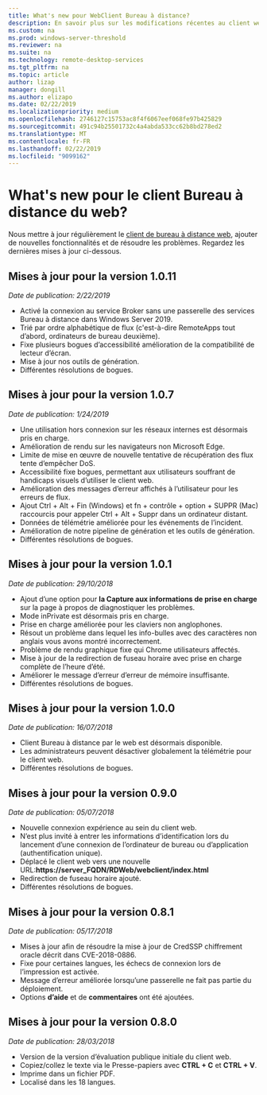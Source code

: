 ```yaml
---
title: What's new pour WebClient Bureau à distance?
description: En savoir plus sur les modifications récentes au client web services Bureau à distance
ms.custom: na
ms.prod: windows-server-threshold
ms.reviewer: na
ms.suite: na
ms.technology: remote-desktop-services
ms.tgt_pltfrm: na
ms.topic: article
author: lizap
manager: dongill
ms.author: elizapo
ms.date: 02/22/2019
ms.localizationpriority: medium
ms.openlocfilehash: 2746127c15753ac8f4f6067eef068fe97b425829
ms.sourcegitcommit: 491c94b25501732c4a4abda533cc62b8bd278ed2
ms.translationtype: MT
ms.contentlocale: fr-FR
ms.lasthandoff: 02/22/2019
ms.locfileid: "9099162"
---
```

# What's new pour le client Bureau à distance du web?

Nous mettre à jour régulièrement le [client de bureau à distance web](remote-desktop-web-client.md), ajouter de nouvelles fonctionnalités et de résoudre les problèmes. Regardez les dernières mises à jour ci-dessous.

## Mises à jour pour la version 1.0.11
*Date de publication: 2/22/2019*

- Activé la connexion au service Broker sans une passerelle des services Bureau à distance dans Windows Server 2019.
- Trié par ordre alphabétique de flux (c'est-à-dire RemoteApps tout d’abord, ordinateurs de bureau deuxième).
- Fixe plusieurs bogues d’accessibilité amélioration de la compatibilité de lecteur d’écran.
- Mise à jour nos outils de génération.
- Différentes résolutions de bogues.

## Mises à jour pour la version 1.0.7
*Date de publication: 1/24/2019*

- Une utilisation hors connexion sur les réseaux internes est désormais pris en charge.
- Amélioration de rendu sur les navigateurs non Microsoft Edge.
- Limite de mise en œuvre de nouvelle tentative de récupération des flux tente d’empêcher DoS.
- Accessibilité fixe bogues, permettant aux utilisateurs souffrant de handicaps visuels d’utiliser le client web.
- Amélioration des messages d’erreur affichés à l’utilisateur pour les erreurs de flux.
- Ajout Ctrl + Alt + Fin (Windows) et fn + contrôle + option + SUPPR (Mac) raccourcis pour appeler Ctrl + Alt + Suppr dans un ordinateur distant.
- Données de télémétrie améliorée pour les événements de l’incident. 
- Amélioration de notre pipeline de génération et les outils de génération.
- Différentes résolutions de bogues.

## Mises à jour pour la version 1.0.1
*Date de publication: 29/10/2018*

- Ajout d’une option pour **la Capture aux informations de prise en charge** sur la page à propos de diagnostiquer les problèmes.
- Mode inPrivate est désormais pris en charge.
- Prise en charge améliorée pour les claviers non anglophones.
- Résout un problème dans lequel les info-bulles avec des caractères non anglais vous avons montré incorrectement.
- Problème de rendu graphique fixe qui Chrome utilisateurs affectés.
- Mise à jour de la redirection de fuseau horaire avec prise en charge complète de l’heure d’été.
- Améliorer le message d’erreur d’erreur de mémoire insuffisante.
- Différentes résolutions de bogues.

## Mises à jour pour la version 1.0.0
*Date de publication: 16/07/2018*

- Client Bureau à distance par le web est désormais disponible.
- Les administrateurs peuvent désactiver globalement la télémétrie pour le client web.
- Différentes résolutions de bogues.

## Mises à jour pour la version 0.9.0
*Date de publication: 05/07/2018*

- Nouvelle connexion expérience au sein du client web.
- N’est plus invité à entrer les informations d’identification lors du lancement d’une connexion de l’ordinateur de bureau ou d’application (authentification unique).
- Déplacé le client web vers une nouvelle URL:**https://server_FQDN/RDWeb/webclient/index.html**
- Redirection de fuseau horaire ajouté.
- Différentes résolutions de bogues.

## Mises à jour pour la version 0.8.1
*Date de publication: 05/17/2018*

- Mises à jour afin de résoudre la mise à jour de CredSSP chiffrement oracle décrit dans CVE-2018-0886.
- Fixe pour certaines langues, les échecs de connexion lors de l’impression est activée.
- Message d’erreur améliorée lorsqu’une passerelle ne fait pas partie du déploiement.
- Options **d’aide** et de **commentaires** ont été ajoutées.

## Mises à jour pour la version 0.8.0
*Date de publication: 28/03/2018*

- Version de la version d’évaluation publique initiale du client web.
- Copiez/collez le texte via le Presse-papiers avec **CTRL + C** et **CTRL + V**.
- Imprime dans un fichier PDF.
- Localisé dans les 18 langues.
 
